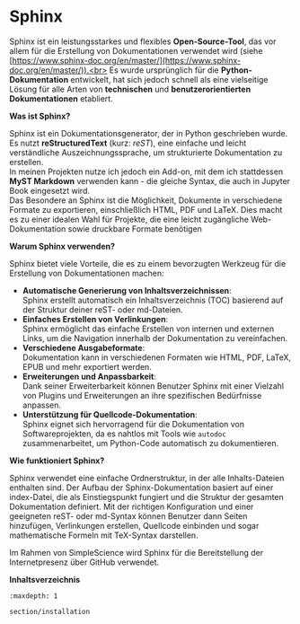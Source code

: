 # Sphinx

Sphinx ist ein leistungsstarkes und flexibles **Open-Source-Tool**, das vor allem für die Erstellung von Dokumentationen verwendet wird (siehe [https://www.sphinx-doc.org/en/master/](https://www.sphinx-doc.org/en/master/)).<br>
Es wurde ursprünglich für die **Python-Dokumentation** entwickelt, hat sich jedoch schnell als eine vielseitige Lösung für alle Arten von **technischen** und **benutzerorientierten Dokumentationen** etabliert.

**Was ist Sphinx?**

Sphinx ist ein Dokumentationsgenerator, der in Python geschrieben wurde. Es nutzt **reStructuredText** (kurz: *reST*), eine einfache und leicht verständliche Auszeichnungssprache, um strukturierte Dokumentation zu erstellen.<br>
In meinen Projekten nutze ich jedoch ein Add-on, mit dem ich stattdessen **MyST Markdown** verwenden kann - die gleiche Syntax, die auch in Jupyter Book eingesetzt wird.<br>
Das Besondere an Sphinx ist die Möglichkeit, Dokumente in verschiedene Formate zu exportieren, einschließlich HTML, PDF und LaTeX. Dies macht es zu einer idealen Wahl für Projekte, die eine leicht zugängliche Web-Dokumentation sowie druckbare Formate benötigen

**Warum Sphinx verwenden?**

Sphinx bietet viele Vorteile, die es zu einem bevorzugten Werkzeug für die Erstellung von Dokumentationen machen:

- **Automatische Generierung von Inhaltsverzeichnissen**:<br>
    Sphinx erstellt automatisch ein Inhaltsverzeichnis (TOC) basierend auf der Struktur deiner reST- oder md-Dateien.
- **Einfaches Erstellen von Verlinkungen**:<br>
    Sphinx ermöglicht das einfache Erstellen von internen und externen Links, um die Navigation innerhalb der Dokumentation zu vereinfachen.
- **Verschiedene Ausgabeformate**:<br>
    Dokumentation kann in verschiedenen Formaten wie HTML, PDF, LaTeX, EPUB und mehr exportiert werden.
- **Erweiterungen und Anpassbarkeit**:<br>
    Dank seiner Erweiterbarkeit können Benutzer Sphinx mit einer Vielzahl von Plugins und Erweiterungen an ihre spezifischen Bedürfnisse anpassen.
- **Unterstützung für Quellcode-Dokumentation**:<br>
    Sphinx eignet sich hervorragend für die Dokumentation von Softwareprojekten, da es nahtlos mit Tools wie `autodoc` zusammenarbeitet, um Python-Code automatisch zu dokumentieren.

**Wie funktioniert Sphinx?**

Sphinx verwendet eine einfache Ordnerstruktur, in der alle Inhalts-Dateien enthalten sind. Der Aufbau der Sphinx-Dokumentation basiert auf einer index-Datei, die als Einstiegspunkt fungiert und die Struktur der gesamten Dokumentation definiert. Mit der richtigen Konfiguration und einer geeigneten reST- oder md-Syntax können Benutzer dann Seiten hinzufügen, Verlinkungen erstellen, Quellcode einbinden und sogar mathematische Formeln mit TeX-Syntax darstellen.

Im Rahmen von SimpleScience wird Sphinx für die Bereitstellung der Internetpresenz über GitHub verwendet.

**Inhaltsverzeichnis**

```{toctree}
:maxdepth: 1

section/installation
```
